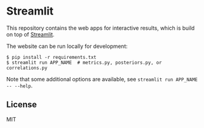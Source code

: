 # Streamlit

This repository contains the web apps for interactive results, which is build on top of [Streamlit](https://www.streamlit.io). 

The website can be run locally for development:

```commandline
$ pip install -r requirements.txt
$ streamlit run APP_NAME  # metrics.py, posteriors.py, or correlations.py
```

Note that some additional options are available, see  `streamlit run APP_NAME -- --help`. 


## License

MIT
